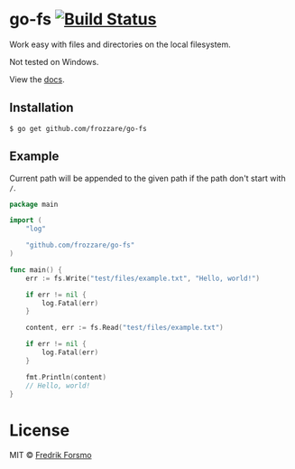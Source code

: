 # go-fs [![Build Status](https://travis-ci.org/frozzare/go-fs.svg?branch=master)](https://travis-ci.org/frozzare/go-fs)

 Work easy with files and directories on the local filesystem.

 Not tested on Windows.

 View the [docs](http://godoc.org/github.com/frozzare/go-fs).

## Installation

```
$ go get github.com/frozzare/go-fs
```

## Example

Current path will be appended to the given path if the path don't start with `/`.

```go
package main

import (
    "log"

	"github.com/frozzare/go-fs"
)

func main() {
    err := fs.Write("test/files/example.txt", "Hello, world!")

    if err != nil {
        log.Fatal(err)
    }

    content, err := fs.Read("test/files/example.txt")

    if err != nil {
        log.Fatal(err)
    }

    fmt.Println(content)
    // Hello, world!
}
```

# License

MIT © [Fredrik Forsmo](https://github.com/frozzare)
